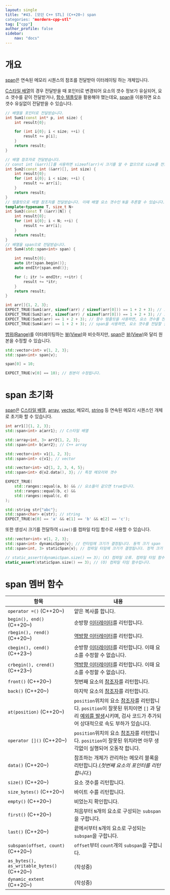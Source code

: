 ```yaml
---
layout: single
title: "#43. [모던 C++ STL] (C++20~) span
categories: "mordern-cpp-stl"
tag: ["cpp"]
author_profile: false
sidebar: 
    nav: "docs"
---
```


# 개요

[span](??)은 연속된 메모리 시퀀스의 참조를 전달받아 이터레이팅 하는 개체입니다.

[C스타일 배열](??)의 경우 전달받을 때 포인터로 변경되어 요소의 갯수 정보가 유실되어, 요소 갯수를 같이 전달받거나, [함수 템플릿](??)을 활용해야 했는데요, [span](??)을 이용하면 요소 갯수 유실없이 전달받을 수 있습니다.

```cpp
// 배열을 포인터로 전달받습니다.
int Sum1(const int* p, int size) {
    int result{0};

    for (int i{0}; i < size; ++i) {
        result += p[i];
    }    
    return result;
}

// 배열 참조자로 전달받습니다.
// const int (&arr)[]를 사용하면 sizeof(arr)시 크기를 알 수 없으므로 size를 전달받습니다.
int Sum2(const int (&arr)[], int size) { 
    int result{0};
    for (int i{0}; i < size; ++i) {
        result += arr[i];
    }    
    return result;    
}
// 템플릿으로 배열 참조자를 전달받습니다. 이때 배열 요소 갯수인 N을 추론할 수 있습니다.
template<typename T, size_t N>
int Sum3(const T (&arr)[N]) {
    int result{0};
    for (int i{0}; i < N; ++i) {
        result += arr[i];
    }    
    return result;    
}
// 배열을 span으로 전달받습니다.
int Sum4(std::span<int> span) {

    int result{0};
    auto itr{span.begin()};
    auto endItr{span.end()};

    for (; itr != endItr; ++itr) {
        result += *itr;
    }
    return result;
}    

int arr[]{1, 2, 3};
EXPECT_TRUE(Sum1(arr, sizeof(arr) / sizeof(arr[0])) == 1 + 2 + 3); // 요소 갯수를 전달해야 합니다.
EXPECT_TRUE(Sum2(arr, sizeof(arr) / sizeof(arr[0])) == 1 + 2 + 3); // 요소 갯수를 전달해야 합니다.
EXPECT_TRUE(Sum3(arr) == 1 + 2 + 3); // 함수 템플릿을 사용하면, 요소 갯수를 전달할 필요가 없습니다.
EXPECT_TRUE(Sum4(arr) == 1 + 2 + 3); // span을 사용하면, 요소 갯수를 전달할 필요가 없습니다.

```

[범위(Range)](https://tango1202.github.io/mordern-cpp-stl/mordern-cpp-stl-range/)를 이터레이팅하는 [뷰(View)](https://tango1202.github.io/mordern-cpp-stl/mordern-cpp-stl-range/#%EB%B7%B0view)와 비슷하지만, [span](??)은 [뷰(View)](https://tango1202.github.io/mordern-cpp-stl/mordern-cpp-stl-range/#%EB%B7%B0view)와 달리 원본을 수정할 수 있습니다.

```cpp
std::vector<int> v{1, 2, 3};   
std::span<int> span{v};

span[0] = 10;

EXPECT_TRUE(v[0] == 10); // 원본이 수정됩니다. 
```

# span 초기화

[span](??)은 [C스타일 배열](??), [array](??), [vector](??), 메모리, [string](??) 등 연속된 메모리 시퀀스인 개체로 초기화 할 수 있습니다.

```cpp
int arr1[]{1, 2, 3};
std::span<int> a{arr1}; // C스타일 배열

std::array<int, 3> arr2{1, 2, 3};
std::span<int> b{arr2}; // C++ array

std::vector<int> v1{1, 2, 3};
std::span<int> c{v1}; // vector

std::vector<int> v2{1, 2, 3, 4, 5};
std::span<int> d{v2.data(), 3}; // 특정 메모리와 갯수

EXPECT_TRUE(
    std::ranges::equal(a, b) && // 요소들이 같으면 true입니다.
    std::ranges::equal(b, c) &&
    std::ranges::equal(c, d) 
);

std::string str{"abc"};
std::span<char> e{str}; // string
EXPECT_TRUE(e[0] == 'a' && e[1] == 'b' && e[2] == 'c'); 

```

또한 생성시 크기를 전달하여 `size()`를 컴파일 타임 함수로 사용할 수 있습니다.

```cpp
std::vector<int> v{1, 2, 3};
std::span<int> dynamicSpan{v}; // 런타임에 크기가 결정됩니다. 동적 크기 span
std::span<int, 3> staticSpan{v}; // 컴파일 타임에 크기가 결정됩니다. 정적 크기 span

// static_assert(dynamicSpan.size() == 3); (X) 컴파일 오류. 컴파일 타임 함수가 아닙니다.
static_assert(staticSpan.size() == 3); // (O) 컴파일 타임 함수입니다.
```

# span 멤버 함수

|항목|내용|
|--|--|
|`operator =()` (C++20~)|얕은 복사를 합니다.|
|`begin(), end()` (C++20~)|순방향 [이터레이터](https://tango1202.github.io/mordern-cpp-stl/mordern-cpp-stl-iterator/)를 리턴합니다.|
|`rbegin(), rend()` (C++20~)|[역방향 이터레이터](https://tango1202.github.io/legacy-cpp-stl/legacy-cpp-stl-iterator/#%EC%97%AD%EB%B0%A9%ED%96%A5-%EC%9D%B4%ED%84%B0%EB%A0%88%EC%9D%B4%ED%84%B0)를 리턴합니다.|
|`cbegin(), cend()` (C++23~)|순방향 [이터레이터](https://tango1202.github.io/mordern-cpp-stl/mordern-cpp-stl-iterator/)를 리턴합니다. 이때 요소를 수정할 수 없습니다.|
|`crbegin(), crend()` (C++23~)|[역방향 이터레이터](https://tango1202.github.io/legacy-cpp-stl/legacy-cpp-stl-iterator/#%EC%97%AD%EB%B0%A9%ED%96%A5-%EC%9D%B4%ED%84%B0%EB%A0%88%EC%9D%B4%ED%84%B0)를 리턴합니다. 이때 요소를 수정할 수 없습니다.|
|`front()` (C++20~)|첫번째 요소의 [참조자](https://tango1202.github.io/legacy-cpp-guide/legacy-cpp-guide-pointer-reference/#%EC%95%88%EC%A0%95%EC%A0%81%EC%9D%B8-%EC%B0%B8%EC%A1%B0%EC%9E%90)를 리턴합니다.|
|`back()` (C++20~)|마지막 요소의 [참조자](https://tango1202.github.io/legacy-cpp-guide/legacy-cpp-guide-pointer-reference/#%EC%95%88%EC%A0%95%EC%A0%81%EC%9D%B8-%EC%B0%B8%EC%A1%B0%EC%9E%90)를 리턴합니다.|
|`at(position)` (C++20~)|`position`위치의 요소 [참조자](https://tango1202.github.io/legacy-cpp-guide/legacy-cpp-guide-pointer-reference/#%EC%95%88%EC%A0%95%EC%A0%81%EC%9D%B8-%EC%B0%B8%EC%A1%B0%EC%9E%90)를 리턴합니다. `position`이 잘못된 위치이면 `[]` 과 달리 [예외를 발생](https://tango1202.github.io/legacy-cpp-exception/legacy-cpp-exception-mechanism/#%EC%98%88%EC%99%B8-%EB%B0%9C%EC%83%9D%EA%B3%BC-%ED%83%90%EC%A7%80try-catch-throw)시키며, 검사 코드가 추가되어 상대적으로 속도 부하가 있습니다.|
|`operator []()` (C++20~)|`position`위치의 요소 [참조자](https://tango1202.github.io/legacy-cpp-guide/legacy-cpp-guide-pointer-reference/#%EC%95%88%EC%A0%95%EC%A0%81%EC%9D%B8-%EC%B0%B8%EC%A1%B0%EC%9E%90)를 리턴합니다. `position`이 잘못된 위치라면 아무 생각없이 실행되어 오동작 합니다.|
|`data()` (C++20~)|참조하는 개체가 관리하는 메모리 블록을 리턴합니다.(*첫번째 요소의 포인터를 리턴합니다.*)|
|`size()` (C++20~)|요소 갯수를 리턴합니다.|
|`size_bytes()` (C++20~)|바이트 수를 리턴합니다.|
|`empty()` (C++20~)|비었는지 확인합니다.|
|`first()` (C++20~)|처음부터 `N`개의 요소로 구성되는 `subspan`을 구합니다.|
|`last()` (C++20~)|끝에서부터 `N`개의 요소로 구성되는 `subspan`을 구합니다.|
|`subspan(offset, count)` (C++20~)|`offset`부터 `count`개의 `subspan`을 구합니다.|
|`as_bytes(), as_writable_bytes()` (C++20~)|(작성중)|
|`dynamic_extent` (C++20~)|(작성중)|